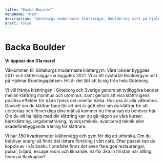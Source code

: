 ```yaml
---
title: "Backa Boulder"
menuName: "Hem"
description: "Göteborgs modernaste klättergym. Bouldering mitt på Hjalmar Brantingsplatsen."
draft: false
---
```


# Backa Boulder

__Vi öppnar den 31a mars!__

Välkommen till Göteborgs modernaste klättergym. Våra lokaler byggdes 2017 och klätterväggarna byggdes 2021. Vi är ett nystartat Bouldergym mitt på Hjalmar Brantingsplatsen. Hit är det lätt att ta sig från hela Göteborg. 

Vi vill främja klättringen i Göteborg och Sverige genom att tydliggöra bandet mellan klättring inomhus och utomhus, samt genom att visa klättringens positiva effekter för både fysisk och mental hälsa. Hos oss är alla välkomna. Oavsett om du klättrar bara för att det är gött eller om du klättrar för att utvecklas och förverkliga dina mål så kommer du finna vad du behöver här. Om du vill ha hjälp med din klättring kan du gå någon av våra kurser, barnklättring, ungdomsträning, nybörjarteknik, avancerad teknik eller skadeförebyggande träning för klättrare.

Vi har 350 kvadratmeter klättervägg och gym för dig att utforska. Om du behöver energi så finns det lättare förtäring i vårt café. Efter passet kan du koppla av i vår bastu. I området finns det även flera goa restauranger, pubar, biljard, escape room och liknande. Varför åka in till stan när allting finns på Backaplan?


